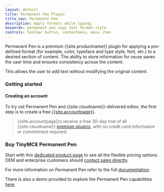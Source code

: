 ```yaml
---
layout: default
title: Permanent Pen Plugin
title_nav: Permanent Pen
description: Apply formats while typing.
keywords: permanent pen copy text format style
controls: toolbar button, contextmenu, menu item
---
```


Permanent Pen is a premium {{site.productname}} plugin for applying a pre-defined format (for example, color, typeface and type style, font, etc.) to a desired section of content. The ability to store information for reuse saves the user time and ensures consistency across the content.

This allows the user to add text without modifying the original content.

### Getting started

#### Creating an account

To try out Permanent Pen and {{site.cloudname}}-delivered editor, the first step is to create a free [{{site.accountpage}}]({{site.accountsignup}}).

> {{site.accountpage}}s receive a free 30-day trial of all {{site.cloudname}} [premium plugins]({{site.cloudextensions}}), with no credit card information or commitment required.

### Buy TinyMCE Permanent Pen

Start with this [dedicated product page]({{site.productpages}}/permanent-pen/) to see all the flexible pricing options. OEM and enterprise customers should [contact sales directly]({{site.contactpage}}).

For more information on Permanent Pen refer to the full [documentation]({{site.baseurl}}/plugins/permanentpen/).

There is also a demo provided to explore the Permanent Pen capabilities [here]({{site.baseurl}}/demo/permanentpen/).
